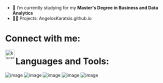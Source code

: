- 🌱 I’m currently studying for my **Master's Degree in Business and Data Analytics**
- 👨‍💻 Projects: AngelosKaratsis.github.io

# Connect with me:

[<img align="left" alt="karatsisangelos | LinkedIn" width="30px" src="https://cdn-icons-png.flaticon.com/512/174/174857.png" />][linkedin]

[linkedin]:https://www.linkedin.com/in/karatsis-angelos/

# Languages and Tools:

![image](https://user-images.githubusercontent.com/93325529/168278571-8a7791a5-509a-4b45-8e21-1a7776b7b163.png)
![image](https://user-images.githubusercontent.com/93325529/168278584-6f43e45f-7d59-4142-bf30-b4694864763b.png)
![image](https://user-images.githubusercontent.com/93325529/168278630-2fcefcb2-2ba3-4f1e-a02e-42fe21cf2345.png)
![image](https://user-images.githubusercontent.com/93325529/168278659-4945840c-9560-4505-944c-673783d095ba.png)
![image](https://user-images.githubusercontent.com/93325529/168278788-2f0e3bec-5742-4ce1-b25c-2169fa3b375c.png)
